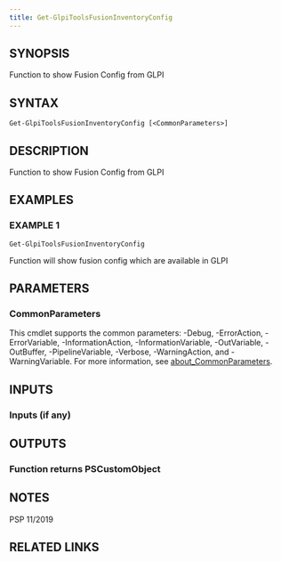 ```yaml
---
title: Get-GlpiToolsFusionInventoryConfig
---
```


## SYNOPSIS
Function to show Fusion Config from GLPI

## SYNTAX

```
Get-GlpiToolsFusionInventoryConfig [<CommonParameters>]
```

## DESCRIPTION
Function to show Fusion Config from GLPI

## EXAMPLES

### EXAMPLE 1
```
Get-GlpiToolsFusionInventoryConfig
```

Function will show fusion config which are available in GLPI

## PARAMETERS

### CommonParameters
This cmdlet supports the common parameters: -Debug, -ErrorAction, -ErrorVariable, -InformationAction, -InformationVariable, -OutVariable, -OutBuffer, -PipelineVariable, -Verbose, -WarningAction, and -WarningVariable. For more information, see [about_CommonParameters](http://go.microsoft.com/fwlink/?LinkID=113216).

## INPUTS

### Inputs (if any)
## OUTPUTS

### Function returns PSCustomObject
## NOTES
PSP 11/2019

## RELATED LINKS
